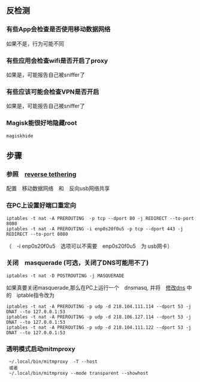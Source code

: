 <!--
author: lizhiwei
head: 
date: 2019-09-09
title: mitmproxy透明模式分析reverse tethering手机流量
tags: https,sniffer,mitm
images: 
category: network
status: publish
summary: mitmproxy透明模式分析手机流量
-->


## 反检测

### 有些App会检查是否使用移动数据网络

如果不是，行为可能不同

### 有些应用会检查wifi是否开启了proxy

如果是，可能报告自己被sniffer了

### 有些应该可能会检查VPN是否开启
如果是，可能报告自己被sniffer了


### Magisk能很好地隐藏root

    magiskhide

## 步骤

### 参照　[reverse tethering](reverse_tethering.html) 
配置　移动数据网络　和　反向usb网络共享

### 在PC上设置好端口重定向


    iptables -t nat -A PREROUTING  -p tcp --dport 80 -j REDIRECT --to-port 8080
    iptables -t nat -A PREROUTING -i enp0s20f0u5 -p tcp --dport 443 -j REDIRECT --to-port 8080

（　-i enp0s20f0u5　选项可以不需要　enp0s20f0u5　为 usb网卡）

### 关闭　masquerade (可选，关闭了DNS可能用不了)

    iptables -t nat -D POSTROUTING -j MASQUERADE

如果真要关闭masquerade,那么在PC上运行一个　dnsmasq, 并将　[修改dns](Android%E6%89%8B%E6%9C%BA%E4%B8%8A%E5%A6%82%E4%BD%95%E4%BF%AE%E6%94%B9%E7%A7%BB%E5%8A%A8%E6%95%B0%E6%8D%AE%E7%BD%91%E7%BB%9C3G4G5G%E7%9A%84DNS.html) 中的　iptable指令改为


    iptables -t nat -A PREROUTING -p udp -d 218.104.111.114 --dport 53 -j DNAT --to 127.0.0.1:53
    iptables -t nat -A PREROUTING -p udp -d 218.106.127.114 --dport 53 -j DNAT --to 127.0.0.1:53
    iptables -t nat -A PREROUTING -p udp -d 218.104.111.122 --dport 53 -j DNAT --to 127.0.0.1:53 



### 透明模式启动mitmproxy

     ~/.local/bin/mitmproxy  -T --host
     或者
     ~/.local/bin/mitmproxy --mode transparent --showhost
  

